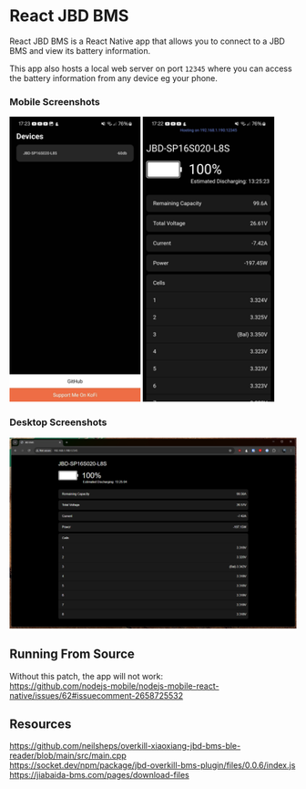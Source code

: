 # React JBD BMS
React JBD BMS is a React Native app that allows you to connect to a JBD BMS and view its battery information.

This app also hosts a local web server on port `12345` where you can access the battery information from any device eg your phone.
### Mobile Screenshots
<p float="left">
  <img src="./mobile1.jpg" style="height: 500px"></img>
  <img src="./mobile2.jpg" style="height: 500px"></img>
</p>

### Desktop Screenshots
<img src="./dekstop.png" style="max-height: 500px"></img>
## Running From Source
Without this patch, the app will not work:  
https://github.com/nodejs-mobile/nodejs-mobile-react-native/issues/62#issuecomment-2658725532
## Resources
https://github.com/neilsheps/overkill-xiaoxiang-jbd-bms-ble-reader/blob/main/src/main.cpp  
https://socket.dev/npm/package/jbd-overkill-bms-plugin/files/0.0.6/index.js  
https://jiabaida-bms.com/pages/download-files
